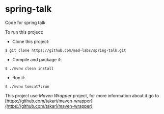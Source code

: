 # spring-talk
Code for spring talk

To run this project:

* Clone this project:
```
$ git clone https://github.com/mad-labs/spring-talk.git
```

* Compile and package it:
```
$ ./mvnw clean install
```

* Run it:
```
$ ./mvnw tomcat7:run
```

This project use *Maven Wrapper* project,
for more information about it go to [https://github.com/takari/maven-wrapper](https://github.com/takari/maven-wrapper)
